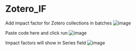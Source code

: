 # Zotero_IF
Add impact factor for Zotero collections in batches
![image](https://user-images.githubusercontent.com/16525746/147626701-0e46a1bd-2a9e-4539-86e7-83beb9cf4314.png)

Paste code here and click run
![image](https://user-images.githubusercontent.com/16525746/147626816-cb9923fe-96c7-446c-ab8d-ae7e11a54b02.png)

Impact factors will show in Series field
![image](https://user-images.githubusercontent.com/16525746/147626994-332c087d-2bae-4bbd-86ae-6175961a56bc.png)
